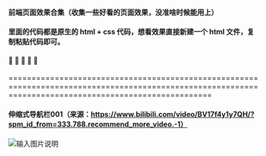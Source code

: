 #### 前端页面效果合集（收集一些好看的页面效果，没准啥时候能用上）
#### 里面的代码都是原生的 html + css 代码，想看效果直接新建一个 html 文件，复制粘贴代码即可。
#### :mushroom:  :cactus:  :palm_tree:  :evergreen_tree:  :chestnut: 

========================================================================================================================================================
#### 伸缩式导航栏001（来源：https://www.bilibili.com/video/BV17f4y1y7QH/?spm_id_from=333.788.recommend_more_video.-1）
![输入图片说明](https://images.gitee.com/uploads/images/2021/0409/155458_9d6b289c_5176171.gif "GIF 2021-4-9 15-54-38.gif")